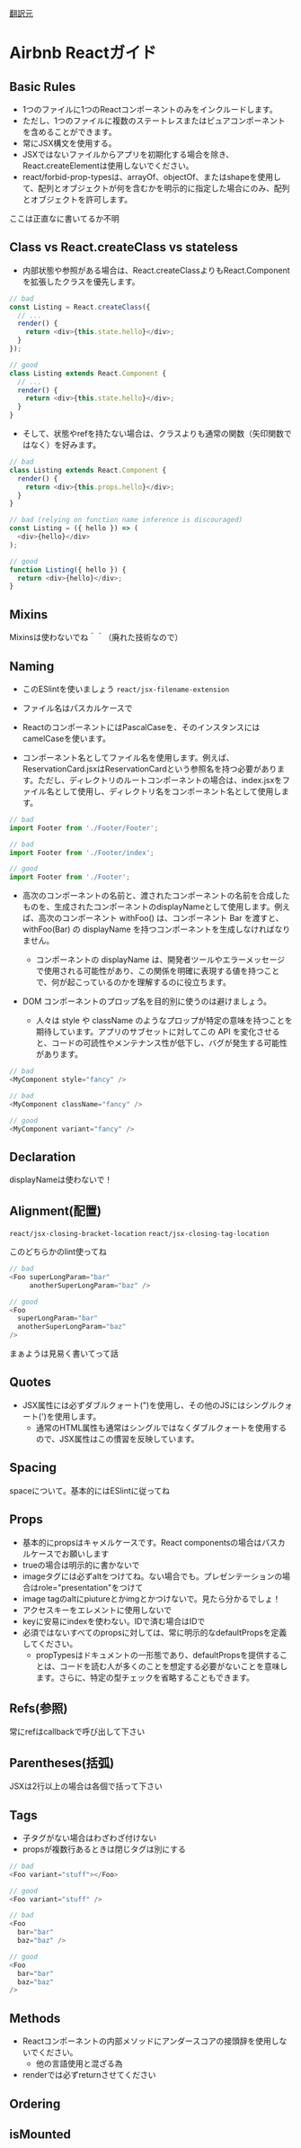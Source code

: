 [翻訳元](https://github.com/airbnb/javascript/tree/master/react#airbnb-reactjsx-style-guide)

# Airbnb Reactガイド

## Basic Rules

- 1つのファイルに1つのReactコンポーネントのみをインクルードします。
- ただし、1つのファイルに複数のステートレスまたはピュアコンポーネントを含めることができます。
- 常にJSX構文を使用する。
- JSXではないファイルからアプリを初期化する場合を除き、React.createElementは使用しないでください。
- react/forbid-prop-typesは、arrayOf、objectOf、またはshapeを使用して、配列とオブジェクトが何を含むかを明示的に指定した場合にのみ、配列とオブジェクトを許可します。

ここは正直なに書いてるか不明

## Class vs React.createClass vs stateless

- 内部状態や参照がある場合は、React.createClassよりもReact.Componentを拡張したクラスを優先します。

```js
// bad
const Listing = React.createClass({
  // ...
  render() {
    return <div>{this.state.hello}</div>;
  }
});

// good
class Listing extends React.Component {
  // ...
  render() {
    return <div>{this.state.hello}</div>;
  }
}
```

- そして、状態やrefを持たない場合は、クラスよりも通常の関数（矢印関数ではなく）を好みます。

```js
// bad
class Listing extends React.Component {
  render() {
    return <div>{this.props.hello}</div>;
  }
}

// bad (relying on function name inference is discouraged)
const Listing = ({ hello }) => (
  <div>{hello}</div>
);

// good
function Listing({ hello }) {
  return <div>{hello}</div>;
}
```

## Mixins

Mixinsは使わないでね＾＾（廃れた技術なので）

## Naming

- このESlintを使いましょう
`react/jsx-filename-extension`
- ファイル名はパスカルケースで
- ReactのコンポーネントにはPascalCaseを、そのインスタンスにはcamelCaseを使います。

- コンポーネント名としてファイル名を使用します。例えば、ReservationCard.jsxはReservationCardという参照名を持つ必要があります。ただし、ディレクトリのルートコンポーネントの場合は、index.jsxをファイル名として使用し、ディレクトリ名をコンポーネント名として使用します。

```js
// bad
import Footer from './Footer/Footer';

// bad
import Footer from './Footer/index';

// good
import Footer from './Footer';
```

- 高次のコンポーネントの名前と、渡されたコンポーネントの名前を合成したものを、生成されたコンポーネントのdisplayNameとして使用します。例えば、高次のコンポーネント withFoo() は、コンポーネント Bar を渡すと、withFoo(Bar) の displayName を持つコンポーネントを生成しなければなりません。
  - コンポーネントの displayName は、開発者ツールやエラーメッセージで使用される可能性があり、この関係を明確に表現する値を持つことで、何が起こっているのかを理解するのに役立ちます。

- DOM コンポーネントのプロップ名を目的別に使うのは避けましょう。
  - 人々は style や className のようなプロップが特定の意味を持つことを期待しています。アプリのサブセットに対してこの API を変化させると、コードの可読性やメンテナンス性が低下し、バグが発生する可能性があります。

```js
// bad
<MyComponent style="fancy" />

// bad
<MyComponent className="fancy" />

// good
<MyComponent variant="fancy" />
```

## Declaration

displayNameは使わないで！

## Alignment(配置)

`react/jsx-closing-bracket-location` `react/jsx-closing-tag-location`

このどちらかのlint使ってね

```js
// bad
<Foo superLongParam="bar"
     anotherSuperLongParam="baz" />

// good
<Foo
  superLongParam="bar"
  anotherSuperLongParam="baz"
/>
```

まぁようは見易く書いてって話

## Quotes

- JSX属性には必ずダブルクォート(")を使用し、その他のJSにはシングルクォート(')を使用します。
  - 通常のHTML属性も通常はシングルではなくダブルクォートを使用するので、JSX属性はこの慣習を反映しています。

## Spacing

spaceについて。基本的にはESlintに従ってね

## Props

- 基本的にpropsはキャメルケースです。React componentsの場合はパスカルケースでお願いします
- trueの場合は明示的に書かないで
- imageタグには必ずaltをつけてね。ない場合でも。プレゼンテーションの場合はrole="presentation"をつけて
- image tagのaltにpiutureとかimgとかつけないで。見たら分かるでしょ！
- アクセスキーをエレメントに使用しないで
- keyに安易にindexを使わない。IDで済む場合はIDで
- 必須ではないすべてのpropsに対しては、常に明示的なdefaultPropsを定義してください。
  - propTypesはドキュメントの一形態であり、defaultPropsを提供することは、コードを読む人が多くのことを想定する必要がないことを意味します。さらに、特定の型チェックを省略することもできます。

## Refs(参照)
常にrefはcallbackで呼び出して下さい

## Parentheses(括弧)
JSXは2行以上の場合は各個で括って下さい

## Tags
- 子タグがない場合はわざわざ付けない
- propsが複数行あるときは閉じタグは別にする

```js
// bad
<Foo variant="stuff"></Foo>

// good
<Foo variant="stuff" />

// bad
<Foo
  bar="bar"
  baz="baz" />

// good
<Foo
  bar="bar"
  baz="baz"
/>
```

## Methods

- Reactコンポーネントの内部メソッドにアンダースコアの接頭辞を使用しないでください。
  - 他の言語使用と混ざる為
- renderでは必ずreturnさせてください

## Ordering

## isMounted